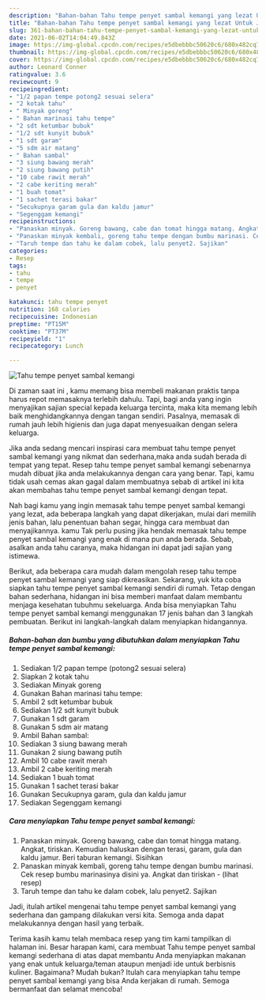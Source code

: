```yaml
---
description: "Bahan-bahan Tahu tempe penyet sambal kemangi yang lezat Untuk Jualan"
title: "Bahan-bahan Tahu tempe penyet sambal kemangi yang lezat Untuk Jualan"
slug: 361-bahan-bahan-tahu-tempe-penyet-sambal-kemangi-yang-lezat-untuk-jualan
date: 2021-06-02T14:04:49.843Z
image: https://img-global.cpcdn.com/recipes/e5dbebbbc50620c6/680x482cq70/tahu-tempe-penyet-sambal-kemangi-foto-resep-utama.jpg
thumbnail: https://img-global.cpcdn.com/recipes/e5dbebbbc50620c6/680x482cq70/tahu-tempe-penyet-sambal-kemangi-foto-resep-utama.jpg
cover: https://img-global.cpcdn.com/recipes/e5dbebbbc50620c6/680x482cq70/tahu-tempe-penyet-sambal-kemangi-foto-resep-utama.jpg
author: Leonard Conner
ratingvalue: 3.6
reviewcount: 9
recipeingredient:
- "1/2 papan tempe potong2 sesuai selera"
- "2 kotak tahu"
- " Minyak goreng"
- " Bahan marinasi tahu tempe"
- "2 sdt ketumbar bubuk"
- "1/2 sdt kunyit bubuk"
- "1 sdt garam"
- "5 sdm air matang"
- " Bahan sambal"
- "3 siung bawang merah"
- "2 siung bawang putih"
- "10 cabe rawit merah"
- "2 cabe keriting merah"
- "1 buah tomat"
- "1 sachet terasi bakar"
- "Secukupnya garam gula dan kaldu jamur"
- "Segenggam kemangi"
recipeinstructions:
- "Panaskan minyak. Goreng bawang, cabe dan tomat hingga matang. Angkat, tiriskan. Kemudian haluskan dengan terasi, garam, gula dan kaldu jamur. Beri taburan kemangi. Sisihkan"
- "Panaskan minyak kembali, goreng tahu tempe dengan bumbu marinasi. Cek resep bumbu marinasinya disini ya. Angkat dan tiriskan           (lihat resep)"
- "Taruh tempe dan tahu ke dalam cobek, lalu penyet2. Sajikan"
categories:
- Resep
tags:
- tahu
- tempe
- penyet

katakunci: tahu tempe penyet 
nutrition: 168 calories
recipecuisine: Indonesian
preptime: "PT15M"
cooktime: "PT37M"
recipeyield: "1"
recipecategory: Lunch

---
```



![Tahu tempe penyet sambal kemangi](https://img-global.cpcdn.com/recipes/e5dbebbbc50620c6/680x482cq70/tahu-tempe-penyet-sambal-kemangi-foto-resep-utama.jpg)

Di zaman  saat ini , kamu memang bisa membeli makanan praktis tanpa harus repot memasaknya terlebih dahulu. Tapi, bagi anda yang ingin menyajikan sajian special kepada keluarga tercinta, maka kita memang lebih baik menghidangkannya dengan tangan sendiri. Pasalnya, memasak di rumah jauh lebih higienis dan juga dapat menyesuaikan dengan selera keluarga.

Jika anda sedang mencari inspirasi cara membuat tahu tempe penyet sambal kemangi yang nikmat dan sederhana,maka anda sudah berada di tempat yang tepat. Resep tahu tempe penyet sambal kemangi  sebenarnya mudah dibuat jika anda melakukannya dengan cara yang benar. Tapi, kamu tidak usah cemas akan gagal dalam membuatnya 
sebab di artikel ini kita akan membahas tahu tempe penyet sambal kemangi dengan tepat.  



Nah bagi kamu yang ingin memasak tahu tempe penyet sambal kemangi yang lezat, ada beberapa langkah yang dapat dikerjakan, mulai dari memilih jenis bahan, lalu penentuan bahan segar, hingga cara membuat dan menyajikannya. kamu Tak perlu pusing jika hendak memasak tahu tempe penyet sambal kemangi yang enak di mana pun anda berada. Sebab, asalkan anda  tahu caranya, maka hidangan ini dapat jadi sajian yang istimewa.

Berikut, ada beberapa cara mudah dalam mengolah resep tahu tempe penyet sambal kemangi yang siap dikreasikan. Sekarang, yuk kita coba siapkan tahu tempe penyet sambal kemangi sendiri di rumah. Tetap dengan bahan sederhana, hidangan ini bisa memberi manfaat dalam membantu menjaga kesehatan tubuhmu sekeluarga. Anda bisa menyiapkan Tahu tempe penyet sambal kemangi menggunakan 17 jenis bahan dan 3 langkah pembuatan. Berikut ini langkah-langkah dalam menyiapkan hidangannya.

<!--inarticleads1-->

##### Bahan-bahan dan bumbu yang dibutuhkan dalam menyiapkan Tahu tempe penyet sambal kemangi:

1. Sediakan 1/2 papan tempe (potong2 sesuai selera)
1. Siapkan 2 kotak tahu
1. Sediakan  Minyak goreng
1. Gunakan  Bahan marinasi tahu tempe:
1. Ambil 2 sdt ketumbar bubuk
1. Sediakan 1/2 sdt kunyit bubuk
1. Gunakan 1 sdt garam
1. Gunakan 5 sdm air matang
1. Ambil  Bahan sambal:
1. Sediakan 3 siung bawang merah
1. Gunakan 2 siung bawang putih
1. Ambil 10 cabe rawit merah
1. Ambil 2 cabe keriting merah
1. Sediakan 1 buah tomat
1. Gunakan 1 sachet terasi bakar
1. Gunakan Secukupnya garam, gula dan kaldu jamur
1. Sediakan Segenggam kemangi




<!--inarticleads2-->

##### Cara menyiapkan Tahu tempe penyet sambal kemangi:

1. Panaskan minyak. Goreng bawang, cabe dan tomat hingga matang. Angkat, tiriskan. Kemudian haluskan dengan terasi, garam, gula dan kaldu jamur. Beri taburan kemangi. Sisihkan
1. Panaskan minyak kembali, goreng tahu tempe dengan bumbu marinasi. Cek resep bumbu marinasinya disini ya. Angkat dan tiriskan -           (lihat resep)
1. Taruh tempe dan tahu ke dalam cobek, lalu penyet2. Sajikan




Jadi, itulah artikel mengenai  tahu tempe penyet sambal kemangi  yang sederhana dan gampang dilakukan versi kita. Semoga anda dapat melakukannya dengan hasil yang terbaik. 

Terima kasih kamu telah membaca resep yang tim kami tampilkan di halaman ini. Besar harapan kami, cara membuat  Tahu tempe penyet sambal kemangi sederhana di atas dapat membantu Anda menyiapkan makanan yang enak untuk keluarga/teman ataupun menjadi ide untuk berbisnis kuliner. Bagaimana? Mudah bukan? Itulah cara menyiapkan tahu tempe penyet sambal kemangi yang bisa Anda kerjakan di rumah. Semoga bermanfaat dan selamat mencoba!

